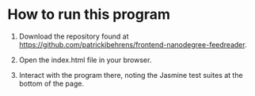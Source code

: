 # How to run this program

1. Download the repository found at https://github.com/patrickjbehrens/frontend-nanodegree-feedreader.

2. Open the index.html file in your browser.

3. Interact with the program there, noting the Jasmine test suites at the bottom of the page.
